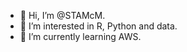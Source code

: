 - 👋 Hi, I’m @STAMcM.
- 👀 I’m interested in R, Python and data.
- 🌱 I’m currently learning AWS.

<!---
STAMcM/STAMcM is a ✨ special ✨ repository because its `README.md` (this file) appears on your GitHub profile.
You can click the Preview link to take a look at your changes.
--->

